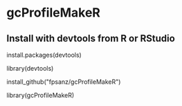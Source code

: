 # gcProfileMakeR

## Install with devtools from R or RStudio

install.packages(devtools) 

library(devtools)

install_github("fpsanz/gcProfileMakeR")

library(gcProfileMakeR)


